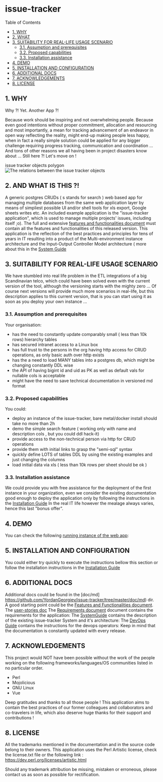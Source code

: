 #  issue-tracker


Table of Contents

  * [1. WHY](#1-why)
  * [2. WHAT ](#2-what-)
  * [3. SUITABILITY FOR REAL-LIFE USAGE SCENARIO](#3-suitability-for-real-life-usage-scenario)
    * [3.1. Assumption and prerequisites](#31-assumption-and-prerequisites)
    * [3.2. Proposed capabilities](#32-proposed-capabilities)
    * [3.3. Installation assistance](#33-installation-assistance)
  * [4. DEMO ](#4-demo-)
  * [5. INSTALLATION AND CONFIGURATION](#5-installation-and-configuration)
  * [6. ADDITIONAL DOCS](#6-additional-docs)
  * [7. ACKNOWLEDGEMENTS](#7-acknowledgements)
  * [8. LICENSE](#8-license)


    

## 1. WHY
Why ?! Yet.  Another App ?!

Because work should be inspiring and not overwhelming people. Because even good intentions without proper commitment, allocation and resourcing and most importantly, a mean for tracking advancement of an endeavor in open way reflecting the reality, might end-up making people less happy, when in fact a really simple solution could be applied for any bigger challenge requiring progress tracking, communication and coordination ... And tons of other reasons we all having been in project disasters know about ... Still here ?! Let's move on !


issue tracker objects polygon 
![The relations between the issue tracker objects ](https://raw.githubusercontent.com/YordanGeorgiev/issue-tracker/dev/doc/img/readme/what-is-is.png)    

## 2. AND WHAT IS THIS ?!
A generic postgres CRUDs ( s stands for search ) web based app for managing multiple databases from the same web application layer by means of simpliest possible UI and/or shell tools for xls export, Google sheets writes etc. An included example application is the "issue-tracker application", which is used to manage multiple projects' issues, including itself ;o). 
The full and extensive [features and functionalities document](https://github.com/YordanGeorgiev/issue-tracker/blob/master/doc/md/features.md) must contain all the features and functionalities of this released version.
This application is the reflection of the best practices and principles for tens of years in IT resulting into a product of the Multi-environment instance architecture and the Input-Output Controller Model architecture ( more about this in the [System Guide](https://github.com/YordanGeorgiev/issue-tracker/blob/master/doc/md/system_guide.md)

    

## 3. SUITABILITY FOR REAL-LIFE USAGE SCENARIO
We have stumbled into real life problem in the ETL integrations of a big Scandinavian telco, which could have been solved even with the current version of the tool, although the versioning starts with the mighty zero …
Of course next versions will provide much more scenarios in real-life, but this description applies to this current version, that is you can start using it as soon as you deploy your own instance ... 

    

### 3.1. Assumption and prerequisites
Your organisation:

- has the need to constantly update comparably small ( less than 10k rows) hierarchy tables
- has secured intranet access to a Linux box
- has full trust to the persons in the org having http access for CRUD operations, as only basic auth over http exists
- has the a need to load MANY tables into a postgres db, which might be changing constantly DDL wise
- the API of having bigint id and uid as PK as well as default vals for nullable cols is acceptable
- might have the need to save technical documentation in versioned md format

    

### 3.2. Proposed capabilities
You could:

- deploy an instance of the issue-tracker, bare metal/docker install should take no more than 2h
- demo the simple search feature ( working only with name and description cols , but you could ddl hack-it)
- provide access to the non-technical person via http for CRUD operations
- provide them with initial links to grasp the "semi-sql" syntax
- quickly define LOTS of tables DDL by using the existing examples and just changing the columns
- load initial data via xls ( less than 10k rows per sheet should be ok )

    

### 3.3. Installation assistance
We could provide you with free assistance for the deployment of the first instance in your
organization, even we consider the existing documentation good enough to deploy the application only
by following the instructions in the [Installation Guide](https://github.com/YordanGeorgiev/issue-tracker/blob/master/doc/md/installations.md)
In the real IT life however the mealage always varies, hence this last "bonus offer".

    

## 4. DEMO 
You can check the following [running instance of the web app](http://ec2-34-243-97-157.eu-west-1.compute.amazonaws.com:8080/prd_issue_tracker/list/monthly_issues?as=grid&pick=id,status,prio,name,weight,start_time,stop_time&pg-size=7&pg-num=1):


## 5. INSTALLATION AND CONFIGURATION
You could either try quickly to execute the instructions bellow this section or 
follow the installation instructions in the [Installation Guide](https://github.com/YordanGeorgiev/issue-tracker/blob/master/doc/md/installations.md)


## 6. ADDITIONAL DOCS
Additional docs could be found in the [doc/md] https://github.com/YordanGeorgiev/issue-tracker/tree/master/doc/md) dir.
A good starting point could be the [Features and Functionalities document](https://github.com/YordanGeorgiev/issue-tracker/blob/master/doc/md/features.md).
The [user-stories doc](https://github.com/YordanGeorgiev/issue-tracker/blob/master/doc/md/userstories.md)
The [Requirements document](https://github.com/YordanGeorgiev/issue-tracker/blob/master/doc/md/requirements.md)  document contains the requirements for the application:
The [SystemGuide](https://github.com/YordanGeorgiev/issue-tracker/blob/master/doc/md/system_guide.md) contains the description of the existing issue-tracker System and it's architecture:
The [DevOps Guide](https://github.com/YordanGeorgiev/issue-tracker/blob/master/doc/md/devops_guide.md) contains the instructions for the devops operators:
Keep in mind that the documentation is constantly updated with every release.
    

## 7. ACKNOWLEDGEMENTS
This project would NOT have been possible without the work of the people working on the following frameworks/languages/OS communities listed in no particular order.

- Perl
- Mojolicious
- GNU Linux
- Vue

Deep gratitudes and thanks to all those people ! This application aims to contain the best practices of our former colleagues and collaborators and co-travelers in life, which also deserve huge thanks for their support and contributions !


    

## 8. LICENSE
All the trademarks mentioned in the documentation and in the source code belong to their owners. 
This application uses the Perl Artistic license, check the license.txt file or the following link :
https://dev.perl.org/licenses/artistic.html

Should any trademark attribution be missing, mistaken or erroneous, please contact us as soon as possible for rectification.


    

